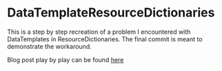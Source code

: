 # DataTemplateResourceDictionaries
This is a step by step recreation of a problem I encountered with DataTemplates in ResourceDictionaries. The final commit is meant to demonstrate the workaround.

Blog post play by play can be found [here](http://www.davidruttka.com/blog/2016/06/29/uwp-data-templates-in-resource-dictionaries/)
